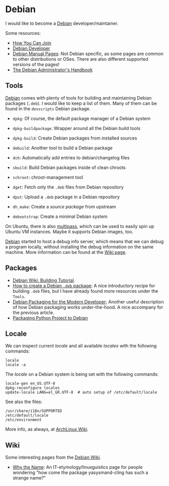 Debian
======

I would like to become a [Debian][debian] developer/maintainer.

Some resources:

 - [How You Can Join](http://www.debian.org/devel/join/)
 - [Debian Developer](http://wiki.debian.org/DebianDeveloper/)
 - [Debian Manual Pages](https://manpages.debian.org/):
   Not Debian specific, as some pages are common to other distributions or OSes.
   There are also different supported versions of the pages!
 - [The Debian Administrator's Handbook][admin-book]


[debian]:		https://www.debian.org/
[admin-book]:		https://debian-handbook.info/


Tools
-----

[Debian][debian] comes with plenty of tools for building and maintaining
Debian packages (`.deb`).  I would like to keep a list of them.
Many of them can be found in the `devscripts` Debian package.

 - `dpkg`:		Of course, the default package manager of a Debian system
 - `dpkg-buildpackage`:	Wrapper around all the Debian build tools
 - `dpkg-build`:	Create Debian packages from installed sources
 - `debuild`:		Another tool to build a Debian package
 - `dch`:		Automatically add entries to debian/changelog files
 - `sbuild`:		Build Debian packages inside of clean chroots
 - `schroot`:		chroot-management tool

 - `dget`:		Fetch only the `.deb` files from Debian repository
 - `dput`:		Upload a `.deb` package in a Debian repository
 - `dh_make`:		Create a _source package_ from upstream

 - `debootstrap`:	Create a minimal Debian system

On Ubuntu, there is also [multipass](https://multipass.run/), which can be used
to easily spin up Ubuntu VM instances.  Maybe it supports Debian images, too.

[Debian][debian] started to host a debug info server, which means that we can
debug a program locally, without installing the debug information on the same
machine.  More information can be found at the
[Wiki page](https://wiki.debian.org/Debuginfod).

Packages
--------

 - [Debian Wiki: Building Tutorial](https://wiki.debian.org/BuildingTutorial).
 - [How to create a Debian `.deb` package][create-deb]:
   A nice introductory recipe for building `.deb` files, but I have already
   found more resources under the `Tools`.
 - [Debian Packaging for the Modern Developer][dpkg-build];
   Another useful description of how Debian packaging works under-the-hood.
   A nice accompany for the previous article.
 - [Packaging Python Project to Debian](https://medium.com/@pycoder_boy/packaging-python-project-to-debian-deb-part-1-f01f510d7d10)


[create-deb]:	https://blog.serverdensity.com/how-to-create-a-debian-deb-package/
[dpkg-build]:	https://github.com/phusion/debian-packaging-for-the-modern-developer/tree/master/tutorial-2


Locale
------

We can inspect current _locale_ and all available _locales_ with the following
commands:

    locale
    locale -a

The _locale_ on a Debian system is being set with the following commands:

    locale-gen en_US.UTF-8
    dpkg-reconfigure locales
    update-locale LANG=el_GR.UTF-8	# auto setup of /etc/default/locale

See also the files:

    /usr/share/i18n/SUPPORTED
    /etc/default/locale
    /etc/environment

More info, as always, at [ArchLinux Wiki](https://wiki.archlinux.org/index.php/locale).


Wiki
----

Some interesting pages from the [Debian Wiki](https://wiki.debian.org/).

 - [Why the Name](https://wiki.debian.org/WhyTheName):
   An IT-etymology/linuxguistics page for people wondering "how come the package
   yasysmand-cling has such a strange name?"
